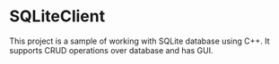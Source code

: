 # SQLiteClient
This project is a sample of working with SQLite database using C++. It supports CRUD operations over database and has GUI.

